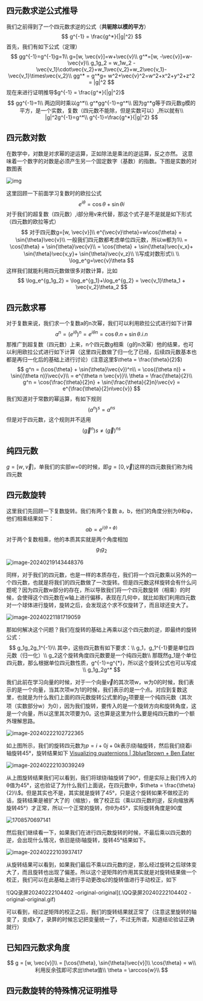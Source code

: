 ## 四元数求逆公式推导

我们之前得到了一个四元数求逆的公式（**共轭除以模的平方**）
$$
g^{-1} = \frac{g^*}{|g|^2}
$$
首先，我们有如下公式（定理）
$$
gg^{-1}=g^{-1}g=1\\
g=[w, \vec{v}]=w+\vec{v}\\
g^*=[w, -\vec{v}]=w-\vec{v}\\
g_1g_2 = w_1w_2 - \vec{v_1}\cdot\vec{v_2}+w_1\vec{v_2}+w_2\vec{v_1}-\vec{v_1}\times\vec{v_2}\\
gg^* = g^*g= w^2+\vec{v}^2=w^2+x^2+y^2+z^2 = |g|^2
$$
现在来进行证明推导$g^{-1} = \frac{g^*}{|g|^2}$
$$
gg^{-1}=1\\
两边同时乘以g^*\\
g^*gg^{-1}=g^*\\
因为g^*g等于四元数g模的平方，是一个实数，复数（四元数不能除，但是实数可以）,所以就有\\
|g|^2g^{-1}=g^*\\
g^{-1}=\frac{g^*}{|g|^2}
$$


## 四元数对数

在数学中，对数是对求幂的逆运算，正如除法是乘法的逆运算，反之亦然。 这意味着一个数字的对数是必须产生另一个固定数字（基数）的指数。下图是实数的对数图表

![img](.\resize,m_lfit,limit_1,h_1080)

这里回顾一下前面学习复数时的欧拉公式
$$
e^{i\theta}=\cos{\theta}+\sin{\theta}i
$$
对于我们的超复数（四元数）,i部分用v来代替，那这个式子是不是就是如下形式（四元数的欧拉等式）
$$
对于四元数g=[w, \vec{v}]\\
e^{\vec{v}\theta}=w\cos{\theta} + \sin{\theta}\vec{v}\\
一般我们四元数都考虑单位四元数，所以w都为1\\
= \cos{\theta} + \sin{\theta}\vec{v}\\
= \cos{\theta} + \sin{\theta}\vec{v_x}+ \sin{\theta}\vec{v_y}+ \sin{\theta}\vec{v_z}\\
\\写成对数形式\\ \\
\log_e^g=\vec{v}\theta
$$
这样我们就能利用四元数做很多对数计算，比如
$$
\log_e^{g_1g_2} = \log_e^{g_1}+\log_e^{g_2} = \vec{v_1}\theta_1 + \vec{v_2}\theta_2
$$


## 四元数求幂

对于复数来说，我们求一个复数a的n次幂，我们可以利用欧拉公式进行如下计算
$$
a^n = (e^{i\theta})^n = e^{i\theta n} = \cos{\theta}.n + \sin{\theta}.i.n
$$
那推广到超复数（四元数）上来，n个四元数g相乘（g的n次幂）他的结果，也可以利用欧拉公式进行如下计算（这里四元数做了归一化了已经，后续四元数基本也都是再归一化后的基础上进行讨论）(注意这里$\theta = \frac{\theta}{2}$)
$$
g^n = (\cos{\theta} + \sin{\theta}\vec{v})^n\\
= \cos{(\theta n)} + \sin{(\theta n)}\vec{v}\\
= e^{\theta n \vec{v}}\\
\theta = \frac{\theta}{2}\\
g^n = \cos{\frac{\theta}{2}n} + \sin{\frac{\theta}{2}n}\vec{v} = e^{\frac{\theta}{2}n\vec{v}}
$$
我们知道对于常数的幂运算，有如下规则
$$
(a^n)^s = a^{ns}
$$
但是对于四元数，这个规则并不适用
$$
(\vec{g}^n)s \neq (\vec{g})^{ns}
$$




## 纯四元数

$g = [w, \vec{v}]$，单我们的实部w=0的时候，即$g=[0, \vec{v}]$这样的四元数我们称为纯四元数



## 四元数旋转

这里我们先回顾一下复数旋转。我们有两个复数 a，b，他们的角度分别为θ和φ，他们相乘结果如下：
$$
ab = e^{i(\theta+\phi)}
$$
对于两个复数相乘，他的本质其实就是两个角度相加
$$
g_1g_2
$$


![image-20240219143448376](.\image-20240219143448376.png)

同样，对于我们的四元数，也是一样的本质存在，我们将一个四元数乘以另外的一个四元数，也就是将我们的四元数做了一次旋转。但是四元数这样旋转会有什么问题呢？因为四元数w部分的存在，所以导致我们将一个四元数旋转（相乘）的时候，会使得这个四元数在w轴上进行偏移，表现在几何中，就比如我们利用四元数对一个球体进行旋转，旋转之后，会发现这个求不仅旋转了，而且球还变大了。

![image-20240221181719059](.\image-20240221181719059.png)

那如何解决这个问题？我们在旋转的基础上再乘以这个四元数的逆，即最终的旋转公式：
$$
g_1g_2g_1^{-1}\\
其中，这些四元数有如下要求：\\
g_1，g_1^{-1}要是单位四元数（归一化）\\
g_2这个旋转角度四元数要是一个纯四元数\\
那既然g_1是个单位四元数，那么根据单位四元数性质，g^{-1}=g^{*}，所以这个旋转公式也可以写成\\
g_1g_2g^*
$$

我们此前在学习向量的时候，对于一个向量$\vec{v}$的其次项w，w为0的时候，我们表示的是一个向量，当其次项w为1的时候，我们表示的是一个点。对应到复数这里，也就是为什么我们上面的四元数旋转公式里的$g_2$项要是一个纯四元数（其次项（实数部分w）为0），因为我们旋转，要传入的是一个旋转方向和旋转角度，这是一个向量，所以这里其次项要为0。这也算是这里为什么要是纯四元数的一个额外理解思路。

![image-20240222102722365](.\image-20240222102722365.png)

如上图所示，我们的旋转四元数为$p = i + 0j+0k$表示绕i轴旋转，然后我们绕着i轴旋转45°，旋转结果如下 [Visualizing quaternions | 3blue1brown + Ben Eater](https://eater.net/quaternions/video/intro)

![image-20240222103039249](.\image-20240222103039249.png)

从上图旋转结果我们可以看到，我们将球绕i轴旋转了90°，但是实际上我们传入的θ值为45°，这也验证了为什么我们上面说，在四元数中，$\theta = \frac{\theta}{2}\\$​。但是其实也不是，其实就是旋转了45°，只是这个旋转如果不做校正的话，旋转结果是被扩大了的（缩放），做了校正后（乘以四元数的逆，反向缩放再旋转45°）才正常，所以一个正常的旋转，你θ为45°，实际旋转角度是90度

![1708570697141](.\1708570697141.gif)

然后我们继续看一下，如果我们在进行四元数旋转的时候，不最后乘以四元数的逆，会出现什么情况，依旧是绕i轴旋转，旋转45°结果如下。

![image-20240222103937417](.\image-20240222103937417.png)

从旋转结果可以看到，如果我们最后不乘以四元数的逆，那么经过旋转之后球体变大了，而且旋转也出现了偏差。所以这个逆矩阵的作用其实就是对旋转结果做一个校正，我们可以在此基础上进行手动更改q2的旋转值进行手动校正，如下

![QQ录屏20240222104402 -original-original](.\QQ录屏20240222104402 -original-original.gif)

可以看到，经过逆矩阵的校正之后，我们的旋转结果就正常了（注意这里旋转的轴变了，变成k了，录屏的时候忘记把变量统一了，不过无所谓，知道结论验证正确就行）



## 已知四元数求角度

$$
g = [w, \vec{v}]\\
= [\cos{\theta}, \sin{\theta}\vec{v}]\\
\cos{\theta} = w\\
利用反余弦即可求出\theta值\\
\theta = \arccos{w}\\
$$





## 四元数旋转的特殊情况证明推导

